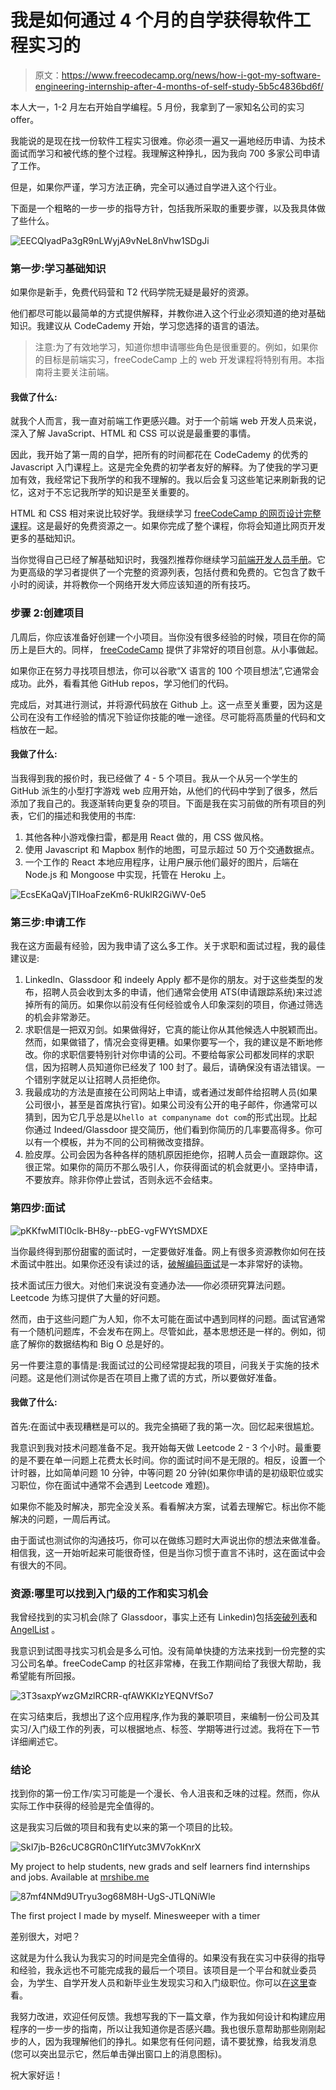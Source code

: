 # 我是如何通过 4 个月的自学获得软件工程实习的

> 原文：<https://www.freecodecamp.org/news/how-i-got-my-software-engineering-internship-after-4-months-of-self-study-5b5c4836bd6f/>

本人大一，1-2 月左右开始自学编程。5 月份，我拿到了一家知名公司的实习 offer。

我能说的是现在找一份软件工程实习很难。你必须一遍又一遍地经历申请、为技术面试而学习和被代练的整个过程。我理解这种挣扎，因为我向 700 多家公司申请了工作。

但是，如果你严谨，学习方法正确，完全可以通过自学进入这个行业。

下面是一个粗略的一步一步的指导方针，包括我所采取的重要步骤，以及我具体做了些什么。

![EECQlyadPa3gR9nLWyjA9vNeL8nVhw1SDgJi](img/cada2b339d177c09f1ea99e9e9a3e294.png)

### 第一步:学习基础知识

如果你是新手，免费代码营和 T2 代码学院无疑是最好的资源。

他们都尽可能以最简单的方式提供解释，并教你进入这个行业必须知道的绝对基础知识。我建议从 CodeCademy 开始，学习您选择的语言的语法。

> 注意:为了有效地学习，知道你想申请哪些角色是很重要的。例如，如果你的目标是前端实习，freeCodeCamp 上的 web 开发课程将特别有用。本指南将主要关注前端。

#### **我做了什么:**

就我个人而言，我一直对前端工作更感兴趣。对于一个前端 web 开发人员来说，深入了解 JavaScript、HTML 和 CSS 可以说是最重要的事情。

因此，我开始了第一周的自学，把所有的时间都花在 CodeCademy 的优秀的 Javascript 入门课程上。这是完全免费的初学者友好的解释。为了使我的学习更加有效，我经常记下我所学的和我不理解的。我以后会复习这些笔记来刷新我的记忆，这对于不忘记我所学的知识是至关重要的。

HTML 和 CSS 相对来说比较好学。我继续学习 [freeCodeCamp 的网页设计完整课程](https://learn.freecodecamp.org/)。这是最好的免费资源之一。如果你完成了整个课程，你将会知道比网页开发更多的基础知识。

当你觉得自己已经了解基础知识时，我强烈推荐你继续学习[前端开发人员手册](https://github.com/FrontendMasters/front-end-handbook-2018)。它为更高级的学习者提供了一个完整的资源列表，包括付费和免费的。它包含了数千小时的阅读，并将教你一个网络开发大师应该知道的所有技巧。

### 步骤 2:创建项目

几周后，你应该准备好创建一个小项目。当你没有很多经验的时候，项目在你的简历上是巨大的。同样， [freeCodeCamp](https://www.freecodecamp.org/) 提供了非常好的项目创意。从小事做起。

如果你正在努力寻找项目想法，你可以谷歌“X 语言的 100 个项目想法”,它通常会成功。此外，看看其他 GitHub repos，学习他们的代码。

完成后，对其进行测试，并将源代码放在 Github 上。这一点至关重要，因为这是公司在没有工作经验的情况下验证你技能的唯一途径。尽可能将高质量的代码和文档放在一起。

#### **我做了什么:**

当我得到我的报价时，我已经做了 4 - 5 个项目。我从一个从另一个学生的 GitHub 派生的小型打字游戏 web 应用开始，从他们的代码中学到了很多，然后添加了我自己的。我逐渐转向更复杂的项目。下面是我在实习前做的所有项目的列表，它们的描述和我使用的书库:

1.  其他各种小游戏像扫雷，都是用 React 做的，用 CSS 做风格。
2.  使用 Javascript 和 Mapbox 制作的地图，可显示超过 50 万个交通数据点。
3.  一个工作的 React 本地应用程序，让用户展示他们最好的图片，后端在 Node.js 和 Mongoose 中实现，托管在 Heroku 上。

![EcsEKaQaVjTIHoaFzeKm6-RUklR2GiWV-0e5](img/49986d2572d497b42e613b010748d049.png)

### 第三步:申请工作

我在这方面最有经验，因为我申请了这么多工作。关于求职和面试过程，我的最佳建议是:

1.  LinkedIn、Glassdoor 和 indeely Apply 都不是你的朋友。对于这些类型的发布，招聘人员会收到太多的申请，他们通常会使用 ATS(申请跟踪系统)来过滤掉所有的简历。如果你以前没有任何经验或令人印象深刻的项目，你通过筛选的机会非常渺茫。
2.  求职信是一把双刃剑。如果做得好，它真的能让你从其他候选人中脱颖而出。然而，如果做错了，情况会变得更糟。如果你要写一个，我的建议是不断地修改。你的求职信要特别针对你申请的公司。不要给每家公司都发同样的求职信，因为招聘人员知道你已经发了 100 封了。最后，请确保没有语法错误。一个错别字就足以让招聘人员拒绝你。
3.  我最成功的方法是直接在公司网站上申请，或者通过发邮件给招聘人员(如果公司很小，甚至是首席执行官)。如果公司没有公开的电子邮件，你通常可以猜到，因为它几乎总是以`hello at companyname dot com`的形式出现。比起你通过 Indeed/Glassdoor 提交简历，他们看到你简历的几率要高得多。你可以有一个模板，并为不同的公司稍微改变措辞。
4.  脸皮厚。公司会因为各种各样的随机原因拒绝你，招聘人员会一直跟踪你。这很正常。如果你的简历不那么吸引人，你获得面试的机会就更小。坚持申请，不要放弃。除非你停止尝试，否则永远不会结束。

### 第四步:面试

![pKKfwMITI0clk-BH8y--pbEG-vgFWYtSMDXE](img/071d01403af0a7f71361b501007a25ba.png)

当你最终得到那份甜蜜的面试时，一定要做好准备。网上有很多资源教你如何在技术面试中胜出。如果你还没有读过的话，[破解编码面试](https://www.amazon.com.au/Cracking-Coding-Interview-Programming-Questions/dp/0984782850)是一本非常好的读物。

技术面试压力很大。对他们来说没有变通办法——你必须研究算法问题。Leetcode 为练习提供了大量的好问题。

然而，由于这些问题广为人知，你不太可能在面试中遇到同样的问题。面试官通常有一个随机问题库，不会发布在网上。尽管如此，基本思想还是一样的。例如，彻底了解你的数据结构和 Big O 总是好的。

另一件要注意的事情是:我面试过的公司经常提起我的项目，问我关于实施的技术问题。这是他们测试你是否在项目上撒了谎的方式，所以要做好准备。

#### **我做了什么**:

首先:在面试中表现糟糕是可以的。我完全搞砸了我的第一次。回忆起来很尴尬。

我意识到我对技术问题准备不足。我开始每天做 Leetcode 2 - 3 个小时。最重要的是不要在单一问题上花费太长时间。你的面试时间不是无限的。相反，设置一个计时器，比如简单问题 10 分钟，中等问题 20 分钟(如果你申请的是初级职位或实习职位，你在面试中通常不会遇到 Leetcode 难题)。

如果你不能及时解决，那完全没关系。看看解决方案，试着去理解它。标出你不能解决的问题，一周后再试。

由于面试也测试你的沟通技巧，你可以在做练习题时大声说出你的想法来做准备。相信我，这一开始听起来可能很奇怪，但是当你习惯于直言不讳时，这在面试中会有很大的不同。

### 资源:哪里可以找到入门级的工作和实习机会

我曾经找到的实习机会(除了 Glassdoor，事实上还有 Linkedin)包括[突破列表](https://breakoutlist.com/)和 [AngelList](https://angel.co/) 。

我意识到试图寻找实习机会是多么可怕。没有简单快捷的方法来找到一份完整的实习公司名单。freeCodeCamp 的社区非常棒，在我工作期间给了我很大帮助，我希望能有所回报。

![3T3saxpYwzGMzlRCRR-qfAWKKIzYEQNVfSo7](img/02c1a29fa93b9c17a1f6f543fca266c8.png)

在实习结束后，我想出了这个应用程序,作为我的兼职项目，来编制一份公司及其实习/入门级工作的列表，可以根据地点、标签、学期等进行过滤。我将在下一节详细阐述它。

### 结论

找到你的第一份工作/实习可能是一个漫长、令人沮丧和乏味的过程。然而，你从实际工作中获得的经验是完全值得的。

这是我实习后做的项目和我有史以来的第一个项目的比较。

![SkI7jb-B26cUC8GR0nC1IfYutc3MV7okKnrX](img/1345765dd2cac2f058730896533fe50e.png)

My project to help students, new grads and self learners find internships and jobs. Available at [mrshibe.me](http://mrshibe.me)

![87mf4NMd9UTryu3og68M8H-UgS-JTLQNiWle](img/e7dda4be314bd69e370673b6751fdd96.png)

The first project I made by myself. Minesweeper with a timer

差别很大，对吧？

这就是为什么我认为我实习的时间是完全值得的。如果没有我在实习中获得的指导和经验，我永远也不可能完成我的最后一个项目。该项目是一个平台和就业委员会，为学生、自学开发人员和新毕业生发现实习和入门级职位。你可以[在这里](https://www.mrshibe.me/)查看。

我努力改进，欢迎任何反馈。我想写我的下一篇文章，作为我如何设计和构建应用程序的一步一步的指南，所以让我知道你是否感兴趣。我也很乐意帮助那些刚刚起步的人，因为我理解他们的挣扎。如果您有任何问题，请不要犹豫，给我发消息(您可以突出显示它，然后单击弹出窗口上的消息图标)。

祝大家好运！